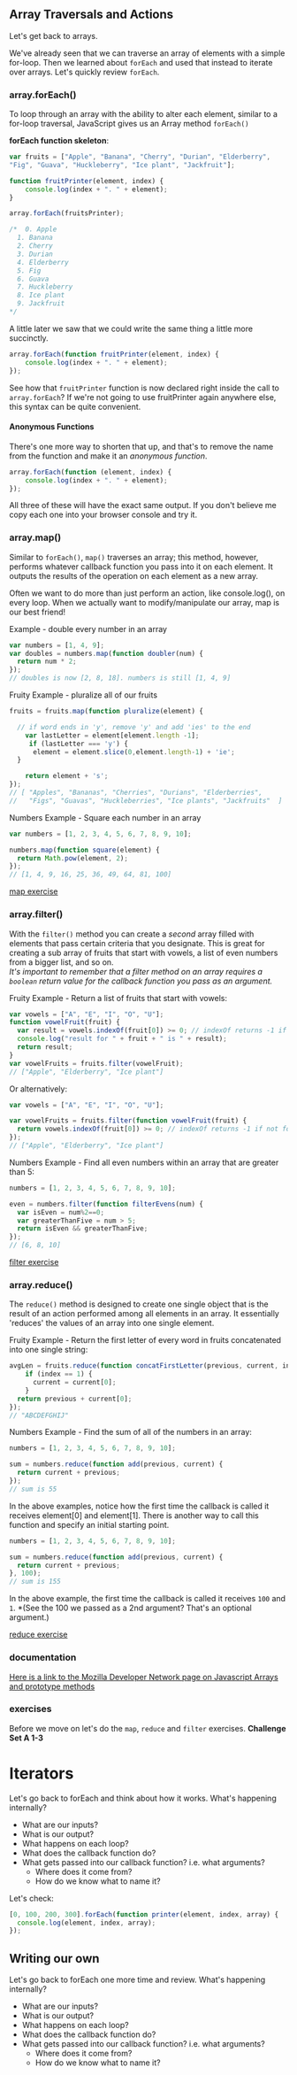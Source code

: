 
## Array Traversals and Actions ##

Let's get back to arrays.

We've already seen that we can traverse an array of elements with a simple for-loop. Then we learned about `forEach` and used that instead to iterate over arrays. Let's quickly review `forEach`.

### array.forEach() ###

To loop through an array with the ability to alter each element, similar to a for-loop traversal, JavaScript gives us an Array method `forEach()`

**forEach function skeleton**:

```javascript
var fruits = ["Apple", "Banana", "Cherry", "Durian", "Elderberry",
"Fig", "Guava", "Huckleberry", "Ice plant", "Jackfruit"];

function fruitPrinter(element, index) {
    console.log(index + ". " + element);
}

array.forEach(fruitsPrinter);

/*  0. Apple
  1. Banana
  2. Cherry
  3. Durian
  4. Elderberry
  5. Fig
  6. Guava
  7. Huckleberry
  8. Ice plant
  9. Jackfruit
*/
```

A little later we saw that we could write the same thing a little more succinctly.

```javascript
array.forEach(function fruitPrinter(element, index) {
    console.log(index + ". " + element);
});
```

See how that `fruitPrinter` function is now declared right inside the call to `array.forEach`?  If we're not going to use fruitPrinter again anywhere else, this syntax can be quite convenient.

#### Anonymous Functions

There's one more way to shorten that up, and that's to remove the name from the function and make it an *anonymous function*.  

```javascript
array.forEach(function (element, index) {
    console.log(index + ". " + element);
});
```

All three of these will have the exact same output.  If you don't believe me copy each one into your browser console and try it.

### array.map() ###
Similar to `forEach()`, `map()` traverses an array; this method, however, performs whatever callback function you pass into it on each element.  It outputs the results
of the operation on each element as a new array.

Often we want to do more than just perform an action, like console.log(), on every loop.  When we actually want to modify/manipulate our array, map is our best friend!

Example - double every number in an array

```JavaScript
var numbers = [1, 4, 9];
var doubles = numbers.map(function doubler(num) {
  return num * 2;
});
// doubles is now [2, 8, 18]. numbers is still [1, 4, 9]
```

Fruity Example - pluralize all of our fruits  

```javascript
fruits = fruits.map(function pluralize(element) {

  // if word ends in 'y', remove 'y' and add 'ies' to the end
    var lastLetter = element[element.length -1];
     if (lastLetter === 'y') {
      element = element.slice(0,element.length-1) + 'ie';
  }

    return element + 's';
});
// [ "Apples", "Bananas", "Cherries", "Durians", "Elderberries",
//   "Figs", "Guavas", "Huckleberries", "Ice plants", "Jackfruits"  ]
```

Numbers Example - Square each number in an array

```javascript
var numbers = [1, 2, 3, 4, 5, 6, 7, 8, 9, 10];

numbers.map(function square(element) {
  return Math.pow(element, 2);
});
// [1, 4, 9, 16, 25, 36, 49, 64, 81, 100]
```

[map exercise](exercises_a.md#challenge-1-map)

### array.filter() ###
With the `filter()` method you can create a *second* array filled with elements that pass certain criteria that you designate.  This is great for creating a sub array of fruits that start with vowels, a list of even numbers from a bigger list, and so on.  
  *It's important to remember that a filter method on an array requires a `boolean` return value for the callback function you pass as an argument.*

Fruity Example - Return a list of fruits that start with vowels:  

```javascript
var vowels = ["A", "E", "I", "O", "U"];
function vowelFruit(fruit) {
  var result = vowels.indexOf(fruit[0]) >= 0; // indexOf returns -1 if not found
  console.log("result for " + fruit + " is " + result);
  return result;
}
var vowelFruits = fruits.filter(vowelFruit);
// ["Apple", "Elderberry", "Ice plant"]
```

Or alternatively:

```javascript
var vowels = ["A", "E", "I", "O", "U"];

var vowelFruits = fruits.filter(function vowelFruit(fruit) {
  return vowels.indexOf(fruit[0]) >= 0; // indexOf returns -1 if not found
});
// ["Apple", "Elderberry", "Ice plant"]

```

Numbers Example - Find all even numbers within an array that are greater than 5:  

```javascript
numbers = [1, 2, 3, 4, 5, 6, 7, 8, 9, 10];

even = numbers.filter(function filterEvens(num) {
  var isEven = num%2==0;
  var greaterThanFive = num > 5;
  return isEven && greaterThanFive;
});
// [6, 8, 10]

```

[filter exercise](exercises_a.md#challenge-2-filter)

### array.reduce() ###
The `reduce()` method is designed to create one single object that is the result of an action performed among all elements in an array.  It essentially 'reduces' the values of an array into one single element.

Fruity Example - Return the first letter of every word in fruits concatenated into one single string:  

```javascript
avgLen = fruits.reduce(function concatFirstLetter(previous, current, index) {
    if (index == 1) {
      current = current[0];
    }
  return previous + current[0];
});
// "ABCDEFGHIJ"

```

Numbers Example - Find the sum of all of the numbers in an array:

```javascript
numbers = [1, 2, 3, 4, 5, 6, 7, 8, 9, 10];

sum = numbers.reduce(function add(previous, current) {
  return current + previous;
});
// sum is 55

```

In the above examples, notice how the first time the callback is called it receives
element[0] and element[1].  There is another way to call this function and specify
an initial starting point.  

```javascript
numbers = [1, 2, 3, 4, 5, 6, 7, 8, 9, 10];

sum = numbers.reduce(function add(previous, current) {
  return current + previous;
}, 100);
// sum is 155
```

In the above example, the first time the callback is called it receives `100` and `1`.
*(See the 100 we passed as a 2nd argument? That's an optional argument.)

[reduce exercise](exercises_a.md#challenge-3-reduce)


### documentation ###

[Here is a link to the Mozilla Developer Network page on Javascript Arrays and prototype methods](https://developer.mozilla.org/en-US/docs/Web/JavaScript/Reference/Global_Objects/Array)

### exercises ###

Before we move on let's do the `map`, `reduce` and `filter` exercises.
**Challenge Set A 1-3**


# Iterators #

Let's go back to forEach and think about how it works.
What's happening internally?

* What are our inputs?
* What is our output?
* What happens on each loop?
* What does the callback function do?
* What gets passed into our callback function? i.e. what arguments?
  * Where does it come from?
  * How do we know what to name it?

Let's check:

```javascript
[0, 100, 200, 300].forEach(function printer(element, index, array) {
  console.log(element, index, array);
});
```


## Writing our own ##

Let's go back to forEach one more time and review.
What's happening internally?

* What are our inputs?
* What is our output?
* What happens on each loop?
* What does the callback function do?
* What gets passed into our callback function? i.e. what arguments?
  * Where does it come from?
  * How do we know what to name it?

<!-- TBD: do we do the big lab here or exercises_b like in 25's copy?  
### The Big Challenge ###

We are going to **implement our own iterators**, from scratch.
 Head on over [to the lab repo and we'll get started.](https://github.com/sf-wdi-25/building_iterators)
-->
